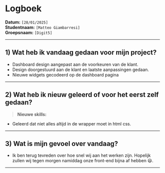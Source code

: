# Logboek

**Datum:** `[28/01/2025]`  
**Studentnaam:** `[Matteo Giambarresi]`  
**Groepsnaam:** `[Digit5]`

---

## 1) Wat heb ik vandaag gedaan voor mijn project?
- Dashboard design aangepast aan de voorkeuren van de klant.
- Design doorgestuurd aan de klant en laatste aanpassingen gedaan.
- Nieuwe widgets gecodeerd op de dashboard pagina

---
## 2) Wat heb ik nieuw geleerd of voor het eerst zelf gedaan?
> **Nieuwe skills:**  
- Geleerd dat niet alles altijd in de wrapper moet in html css. 
---

## 3) Wat is mijn gevoel over vandaag?
- Ik ben terug tevreden over hoe snel wij aan het werken zijn. Hopelijk zullen wij tegen morgen namiddag onze front-end bijna af hebben :smiley:.
---


